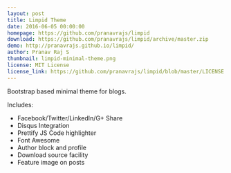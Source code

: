 ```yaml
---
layout: post
title: Limpid Theme
date: 2016-06-05 00:00:00
homepage: https://github.com/pranavrajs/limpid
download: https://github.com/pranavrajs/limpid/archive/master.zip
demo: http://pranavrajs.github.io/limpid/
author: Pranav Raj S
thumbnail: limpid-minimal-theme.png
license: MIT License
license_link: https://github.com/pranavrajs/limpid/blob/master/LICENSE
---
```


Bootstrap based minimal theme for blogs.

Includes:

* Facebook/Twitter/LinkedIn/G+ Share
* Disqus Integration
* Prettify JS Code highlighter
* Font Awesome
* Author block and profile
* Download source facility
* Feature image on posts

